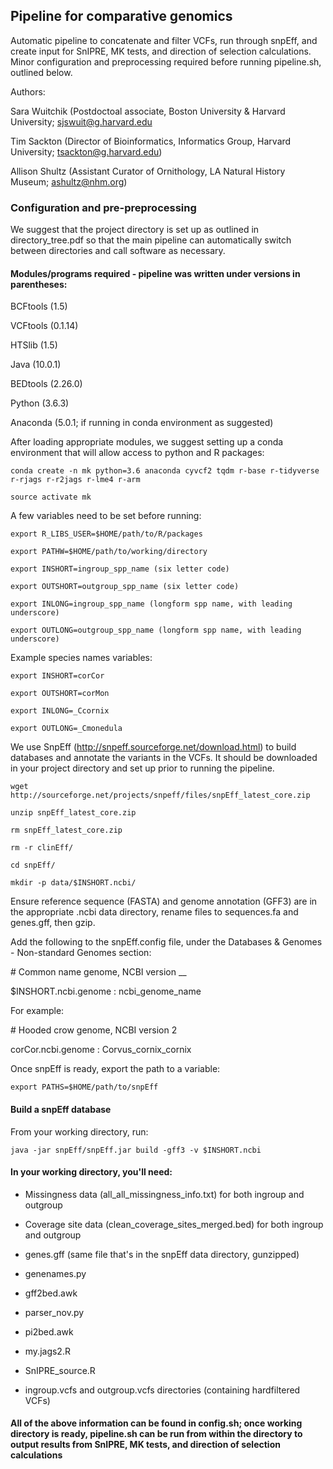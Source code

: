 ## Pipeline for comparative genomics 

Automatic pipeline to concatenate and filter VCFs, run through snpEff, and create input for SnIPRE, MK tests, and direction of selection calculations. Minor configuration and preprocessing required before running pipeline.sh, outlined below.

Authors: 


Sara Wuitchik (Postdoctoal associate, Boston University & Harvard University; sjswuit@g.harvard.edu

Tim Sackton (Director of Bioinformatics, Informatics Group, Harvard University; tsackton@g.harvard.edu)

Allison Shultz (Assistant Curator of Ornithology, LA Natural History Museum; ashultz@nhm.org)


### Configuration and pre-preprocessing

We suggest that the project directory is set up as outlined in directory_tree.pdf so that the main pipeline can automatically switch between directories and call software as necessary. 


#### Modules/programs required - pipeline was written under versions in parentheses: 

BCFtools (1.5)

VCFtools (0.1.14)

HTSlib (1.5)

Java (10.0.1)

BEDtools (2.26.0)

Python (3.6.3)

Anaconda (5.0.1; if running in conda environment as suggested) 


After loading appropriate modules, we suggest setting up a conda environment that will allow access to python and R packages:

```conda create -n mk python=3.6 anaconda cyvcf2 tqdm r-base r-tidyverse r-rjags r-r2jags r-lme4 r-arm```

```source activate mk```

A few variables need to be set before running:

```export R_LIBS_USER=$HOME/path/to/R/packages```

```export PATHW=$HOME/path/to/working/directory```

```export INSHORT=ingroup_spp_name (six letter code)```

```export OUTSHORT=outgroup_spp_name (six letter code)```

```export INLONG=ingroup_spp_name (longform spp name, with leading underscore)```

```export OUTLONG=outgroup_spp_name (longform spp name, with leading underscore)```


Example species names variables: 

```export INSHORT=corCor```

```export OUTSHORT=corMon```

```export INLONG=_Ccornix```

```export OUTLONG=_Cmonedula```

We use SnpEff (http://snpeff.sourceforge.net/download.html) to build databases and annotate the variants in the VCFs. It should be downloaded in your project directory and set up prior to running the pipeline.

```wget http://sourceforge.net/projects/snpeff/files/snpEff_latest_core.zip```

```unzip snpEff_latest_core.zip```

```rm snpEff_latest_core.zip``` 

```rm -r clinEff/```

```cd snpEff/```

```mkdir -p data/$INSHORT.ncbi/```

Ensure reference sequence (FASTA) and genome annotation (GFF3) are in the appropriate .ncbi data directory, rename files to sequences.fa and genes.gff, then gzip.

Add the following to the snpEff.config file, under the Databases & Genomes - Non-standard Genomes section:

\# Common name genome, NCBI version __

$INSHORT.ncbi.genome : ncbi_genome_name

For example: 

\# Hooded crow genome, NCBI version 2

corCor.ncbi.genome : Corvus_cornix_cornix

Once snpEff is ready, export the path to a variable:

```export PATHS=$HOME/path/to/snpEff```

#### Build a snpEff database

From your working directory, run: 

```java -jar snpEff/snpEff.jar build -gff3 -v $INSHORT.ncbi```

#### In your working directory, you'll need: 

- Missingness data (all_all_missingness_info.txt) for both ingroup and outgroup

- Coverage site data (clean_coverage_sites_merged.bed) for both ingroup and outgroup

- genes.gff (same file that's in the snpEff data directory, gunzipped)

- genenames.py

- gff2bed.awk

- parser_nov.py

- pi2bed.awk

- my.jags2.R 

- SnIPRE_source.R

- ingroup.vcfs and outgroup.vcfs directories (containing hardfiltered VCFs) 

#### All of the above information can be found in config.sh; once working directory is ready, pipeline.sh can be run from within the directory to output results from SnIPRE, MK tests, and direction of selection calculations
